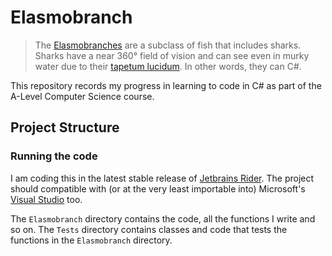 # Elasmobranch
> The [Elasmobranches](https://en.wikipedia.org/wiki/Elasmobranchii) are a subclass of fish that includes sharks. Sharks have a near 360° field of vision and can see even in murky water due to their [tapetum lucidum](https://en.wikipedia.org/wiki/Tapetum_lucidum). In other words, they can C#.

This repository records my progress in learning to code in C# as part of the A-Level Computer Science course.

## Project Structure

### Running the code
I am coding this in the latest stable release of [Jetbrains Rider](https://www.jetbrains.com/rider/). The project should compatible with (or at the very least importable into) Microsoft's [Visual Studio](https://visualstudio.microsoft.com/) too.

The `Elasmobranch` directory contains the code, all the functions I write and so on. The `Tests` directory contains classes and code that tests the functions in the `Elasmobranch` directory.
